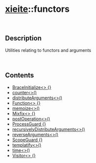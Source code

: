 # [xieite](./xieite.md)\:\:functors

&nbsp;

## Description
Utilities relating to functors and arguments

&nbsp;

## Contents
- [BraceInitialize\<\> \{\}](./namespaces/functors/brace_initialize.md)
- [counter\<\>\(\)](./namespaces/functors/counter.md)
- [distributeArguments\<\>\(\)](./namespaces/functors/distribute_arguments.md)
- [Function\<\> \{\}](./namespaces/functors/function.md)
- [memoize\<\>\(\)](./namespaces/functors/memoize.md)
- [Mixfix\<\> \{\}](./namespaces/functors/mixfix.md)
- [postOperation\<\>\(\)](./namespaces/functors/post_operation.md)
- [ProcessGuard \{\}](./namespaces/functors/process_guard.md)
- [recursivelyDistributeArguments\<\>\(\)](./namespaces/functors/recursively_distribute_arguments.md)
- [reverseArguments\<\>\(\)](./namespaces/functors/reverse_arguments.md)
- [ScopeGuard \{\}](./namespaces/functors/scope_guard.md)
- [templatify\<\>\(\)](./namespaces/functors/templatify.md)
- [time\<\>\(\)](./namespaces/functors/time.md)
- [Visitor\<\> \{\}](./namespaces/functors/visitor.md)
